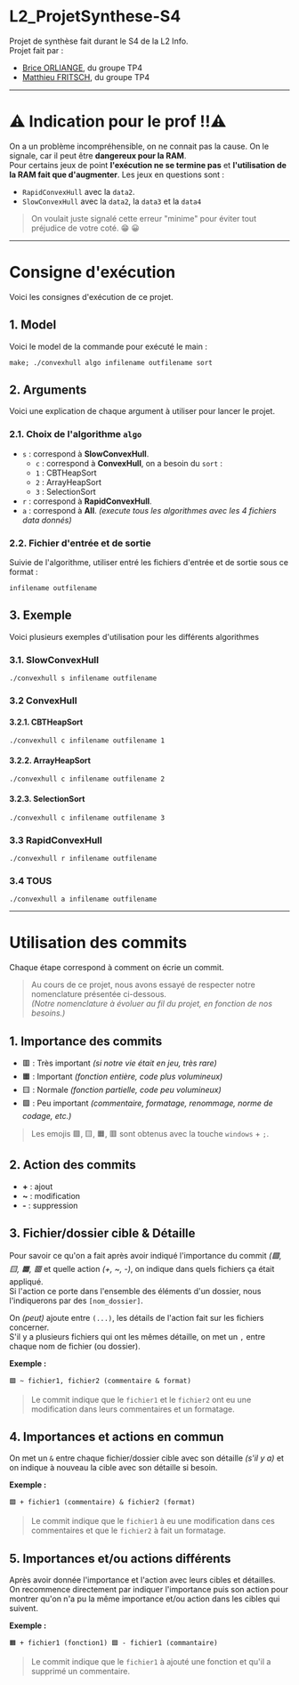 # L2_ProjetSynthese-S4
Projet de synthèse fait durant le S4 de la L2 Info.  
Projet fait par :
- [Brice ORLIANGE](mailto:briceorl54580@gmail.com), du groupe TP4
- [Matthieu FRITSCH](mailto:mattfritsch98380@gmail.com), du groupe TP4

________________________________________________________________________________________________________________________

# ⚠️ Indication pour le prof ‼️️⚠️

On a un problème incompréhensible, on ne connait pas la cause. On le signale, car il peut être **dangereux pour la RAM**.  
Pour certains jeux de point **l'exécution ne se termine pas** et **l'utilisation de la RAM fait que d'augmenter**.
Les jeux en questions sont :
 - `RapidConvexHull` avec la `data2`.
 - `SlowConvexHull` avec la `data2`, la `data3` et la `data4`

> On voulait juste signalé cette erreur "minime" pour éviter tout préjudice de votre coté. 😁 😀

________________________________________________________________________________________________________________________

# Consigne d'exécution
Voici les consignes d'exécution de ce projet.  

## 1. Model
Voici le model de la commande pour exécuté le main :
```shell
make; ./convexhull algo infilename outfilename sort     
```

## 2. Arguments
Voici une explication de chaque argument à utiliser pour lancer le projet.

### 2.1. Choix de l'algorithme `algo`
 - `s` : correspond à **SlowConvexHull**.
   - `c` : correspond à **ConvexHull**, on a besoin du `sort` :
   - `1` : CBTHeapSort
   - `2` : ArrayHeapSort
   - `3` : SelectionSort
 - `r` : correspond à **RapidConvexHull**.
 - `a` : correspond à **All**. _(execute tous les algorithmes avec les 4 fichiers data donnés)_

### 2.2. Fichier d'entrée et de sortie
Suivie de l'algorithme, utiliser entré les fichiers d'entrée et de sortie sous ce format :  
```
infilename outfilename
```

## 3. Exemple
Voici plusieurs exemples d'utilisation pour les différents algorithmes

### 3.1. SlowConvexHull
`./convexhull s infilename outfilename`

### 3.2 ConvexHull
#### 3.2.1. CBTHeapSort
`./convexhull c infilename outfilename 1`
#### 3.2.2. ArrayHeapSort
`./convexhull c infilename outfilename 2`
#### 3.2.3. SelectionSort
`./convexhull c infilename outfilename 3`

### 3.3 RapidConvexHull
`./convexhull r infilename outfilename`
### 3.4 TOUS
`./convexhull a infilename outfilename`

________________________________________________________________________________________________________________________

# Utilisation des commits
Chaque étape correspond à comment on écrie un commit.
> Au cours de ce projet, nous avons essayé de respecter notre nomenclature présentée ci-dessous.  
> _(Notre nomenclature à évoluer au fil du projet, en fonction de nos besoins.)_

## 1. Importance des commits

 - 🟥 : Très important _(si notre vie était en jeu, très rare)_
 - 🟧 : Important _(fonction entière, code plus volumineux)_
 - 🟨 : Normale _(fonction partielle, code peu volumineux)_
 - 🟩 : Peu important _(commentaire, formatage, renommage, norme de codage, etc.)_

> Les emojis 🟩, 🟨, 🟧, 🟥 sont obtenus avec la touche `windows` + `;`.

## 2. Action des commits

 - **+** : ajout
 - **~** : modification
 - **-** : suppression

## 3. Fichier/dossier cible & Détaille

Pour savoir ce qu'on a fait après avoir indiqué l'importance du commit _(🟩, 🟨, 🟧, 🟥_ et quelle action _(+, ~, -)_,
on indique dans quels fichiers ça était appliqué.  
Si l'action ce porte dans l'ensemble des éléments d'un dossier, nous l'indiquerons par des `[nom_dossier]`.

On _(peut)_ ajoute entre `(...)`, les détails de l'action fait sur les fichiers concerner.  
S'il y a plusieurs fichiers qui ont les mêmes détaille, on met un `,` entre chaque nom de fichier (ou dossier).

**Exemple :**
```
🟩 ~ fichier1, fichier2 (commentaire & format) 
```
> Le commit indique que le `fichier1` et le `fichier2` ont eu une modification dans leurs commentaires et un formatage.

## 4. Importances et actions en commun

On met un `&` entre chaque fichier/dossier cible avec son détaille _(s'il y a)_ et on indique à nouveau la cible avec son détaille si besoin.

**Exemple :**
```
🟩 + fichier1 (commentaire) & fichier2 (format)
```
> Le commit indique que le `fichier1` à eu une modification dans ces commentaires et que le `fichier2` à fait un formatage.

## 5. Importances et/ou actions différents

Après avoir donnée l'importance et l'action avec leurs cibles et détailles.  
On recommence directement par indiquer l'importance puis son action pour montrer qu'on n'a pu la même importance et/ou action dans les cibles qui suivent.

**Exemple :**
```
🟧 + fichier1 (fonction1) 🟩 - fichier1 (commantaire)
```
> Le commit  indique que le `fichier1` à ajouté une fonction et qu'il a supprimé un commentaire.
